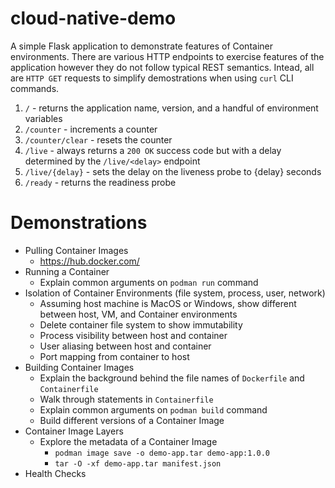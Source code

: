 # cloud-native-demo

A simple Flask application to demonstrate features of Container environments.
There are various HTTP endpoints to exercise features of the application however
they do not follow typical REST semantics. Intead, all are `HTTP GET` requests
to simplify demostrations when using `curl` CLI commands.

1. `/` - returns the application name, version, and a handful of environment variables
1. `/counter` - increments a counter
1. `/counter/clear` - resets the counter
1. `/live` - always returns a `200 OK` success code but with a delay determined by the `/live/<delay>` endpoint
1. `/live/{delay}` - sets the delay on the liveness probe to {delay} seconds
1. `/ready` - returns the readiness probe

# Demonstrations

- Pulling Container Images
  - https://hub.docker.com/
- Running a Container
  - Explain common arguments on `podman run` command
- Isolation of Container Environments (file system, process, user, network)
  - Assuming host machine is MacOS or Windows, show different between host, VM, and Container environments
  - Delete container file system to show immutability
  - Process visibility between host and container
  - User aliasing between host and container
  - Port mapping from container to host
- Building Container Images
  - Explain the background behind the file names of `Dockerfile` and `Containerfile`
  - Walk through statements in `Containerfile`
  - Explain common arguments on `podman build` command
  - Build different versions of a Container Image
- Container Image Layers
  - Explore the metadata of a Container Image
    - `podman image save -o demo-app.tar demo-app:1.0.0`
    - `tar -O -xf demo-app.tar manifest.json`
- Health Checks
